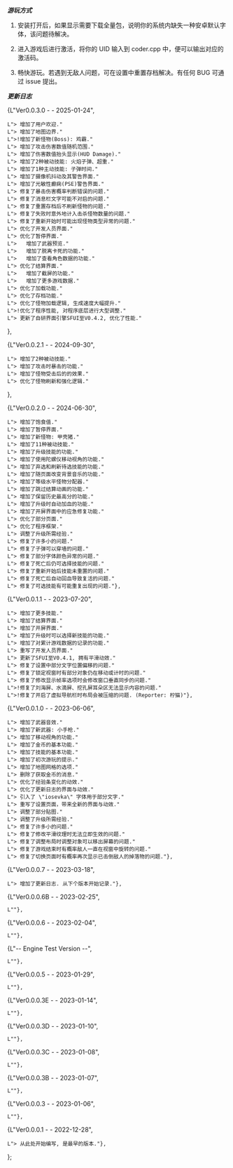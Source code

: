 ***游玩方式***

1. 安装打开后，如果显示需要下载全量包，说明你的系统内缺失一种安卓默认字体，该问题待解决。

2. 进入游戏后进行激活，将你的 UID 输入到 coder.cpp 中，便可以输出对应的激活码。

3. 畅快游玩。若遇到无敌人问题，可在设置中重置存档解决。有任何 BUG 可通过 issue 提出。

***更新日志***

  {L"Ver0.0.3.0 - - 2025-01-24",
  
    L"> 增加了用户欢迎."
    L"> 增加了地图边界."
    L">!增加了新怪物(Boss): 鸡霸."
    L"> 增加了攻击伤害数值随机范围."
    L"> 增加了伤害数值抬头显示(HUD Damage)."
    L"> 增加了2种被动技能: 火焰子弹、超重."
    L"> 增加了1种主动技能: 子弹时间."
    L"> 增加了摄像机抖动及其警告界面."
    L"> 增加了光敏性癫痫(PSE)警告界面."
    L"> 修复了暴击伤害概率判断错误的问题."
    L"> 修复了消息栏文字可能不对启的问题."
    L"> 修复了重置存档后不刷新怪物的问题."
    L"> 修复了失败时意外地计入击杀怪物数量的问题."
    L"> 修复了重新开始时可能出现怪物类型异常的问题."
    L"> 优化了开发人员界面."
    L"> 优化了暂停界面."
    L">   增加了武器预览."
    L">   增加了脱离卡死的功能."
    L">   增加了查看角色数据的功能."
    L"> 优化了结算界面."
    L">   增加了截屏的功能."
    L">   增加了更多游戏数据."
    L"> 优化了加载功能."
    L"> 优化了存档功能."
    L"> 优化了怪物加载逻辑, 生成速度大幅提升."
    L">!优化了程序性能, 对程序底层进行大型调整."
    L"> 更新了自研界面引擎SFUI至V0.4.2, 优化了性能."
  },
  
  {L"Ver0.0.2.1 - - 2024-09-30",
  
    L"> 增加了2种被动技能."
    L"> 增加了攻击时暴击的功能."
    L"> 增加了怪物受击后的的效果."
    L"> 优化了怪物刷新和强化逻辑."
  },
  
  {L"Ver0.0.2.0 - - 2024-06-30",
  
    L"> 增加了饱食值."
    L"> 增加了暂停界面."
    L"> 增加了新怪物: 甲壳猪."
    L"> 增加了11种被动技能."
    L"> 增加了升级技能的功能."
    L"> 增加了使用陀螺仪移动视角的功能."
    L"> 增加了弃选和刷新待选技能的功能."
    L"> 增加了随页面改变背景音乐的功能."
    L"> 增加了等级水平怪物分配器."
    L"> 增加了跳过结算动画的功能."
    L"> 增加了保留历史最高分的功能."
    L"> 增加了升级时自动加血的功能."
    L"> 增加了开屏界面中的应急修复功能."
    L"> 优化了部分页面."
    L"> 优化了程序框架."
    L"> 调整了升级所需经验."
    L"> 修复了许多小的问题."
    L"> 修复了子弹可以穿墙的问题."
    L"> 修复了部分字体颜色异常的问题."
    L"> 修复了死亡后仍可选择技能的问题."
    L"> 修复了重新开始后技能未重置的问题."
    L"> 修复了死亡后自动回血导致复活的问题."
    L"> 修复了可选技能有可能重复出现的问题."},
    
  {L"Ver0.0.1.1 - - 2023-07-20",
  
    L"> 增加了更多技能."
    L"> 增加了结算界面."
    L"> 增加了开屏界面."
    L"> 增加了升级时可以选择新技能的功能."
    L"> 增加了对累计游戏数据的记录的功能."
    L"> 重写了开发人员界面."
    L"> 更新了SFUI至V0.4.1, 拥有平滑动效."
    L"> 修复了设置中部分文字位置偏移的问题."
    L"> 修复了锁定视窗时有部分对象仍在移动或计时的问题."
    L"> 修复了修改显示帧率选项时会修改窗口垂直同步的问题."
    L">!修复了刘海屏、水滴屏、挖孔屏耳朵区无法显示内容的问题."
    L">!修复了开启了虚拟导航栏时布局会被压缩的问题. (Reporter: 柠猫)"},
    
  {L"Ver0.0.1.0 - - 2023-06-06",
  
    L"> 增加了武器音效."
    L"> 增加了新武器: 小手枪."
    L"> 增加了移动视角的功能."
    L"> 增加了金币的基本功能."
    L"> 增加了技能的基本功能."
    L"> 增加了初次游玩的提示."
    L"> 增加了地图网格的选项."
    L"> 删除了获取金币的消息."
    L"> 优化了经验条变化的动效."
    L"> 优化了更新日志的界面与动效."
    L"> 引入了 \"iosevka\" 字体用于部分文字."
    L"> 重写了设置页面，带来全新的界面与动效."
    L"> 调整了部分贴图."
    L"> 调整了升级所需经验."
    L"> 修复了许多小的问题."
    L"> 修复了修改平滑纹理时无法立即生效的问题."
    L"> 修复了调整布局时调整对象可以移出屏幕的问题."
    L"> 修复了游戏结束时有概率敌人一直在视窗中旋转的问题."
    L"> 修复了切换页面时有概率再次显示已击倒敌人的掉落物的问题."},
  
  {L"Ver0.0.0.7  - - 2023-03-18",
  
    L"> 增加了更新日志. 从下个版本开始记录."},
  
  {L"Ver0.0.0.6B - - 2023-02-25", 
  
    L""},
    
  {L"Ver0.0.0.6  - - 2023-02-04",
    
    L""},
  
  {L"-- Engine Test Version --",
  
    L""},
  
  {L"Ver0.0.0.5  - - 2023-01-29",
  
    L""},
  
  {L"Ver0.0.0.3E - - 2023-01-14",
  
    L""},
    
  {L"Ver0.0.0.3D - - 2023-01-10",
  
    L""},
    
  {L"Ver0.0.0.3C - - 2023-01-08",
  
    L""},
    
  {L"Ver0.0.0.3B - - 2023-01-07",
  
    L""},
    
  {L"Ver0.0.0.3  - - 2023-01-06",
  
    L""},
  
  {L"Ver0.0.0.1  - - 2022-12-28",
  
    L"> 从此处开始编写, 是最早的版本."},
};
